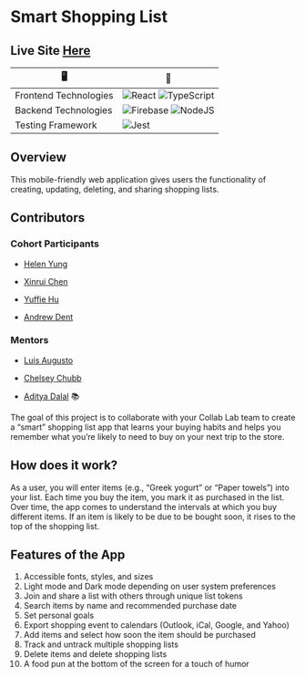 # Smart Shopping List

## Live Site [Here](https://tcl-46-smart-shopping-list.web.app)

| 🖥                     | 🔧                                                                                                                                                                                                                                     |
| --------------------- | -------------------------------------------------------------------------------------------------------------------------------------------------------------------------------------------------------------------------------------- |
| Frontend Technologies | ![React](https://img.shields.io/badge/react-%2320232a.svg?style=for-the-badge&logo=react&logoColor=%2361DAFB) ![TypeScript](https://img.shields.io/badge/typescript-%23007ACC.svg?style=for-the-badge&logo=typescript&logoColor=white) |
| Backend Technologies  | ![Firebase](https://img.shields.io/badge/Firebase-039BE5?style=for-the-badge&logo=Firebase&logoColor=white) ![NodeJS](https://img.shields.io/badge/node.js-6DA55F?style=for-the-badge&logo=node.js&logoColor=white)                    |
| Testing Framework     | ![Jest](https://img.shields.io/badge/-jest-%23C21325?style=for-the-badge&logo=jest&logoColor=white)                                                                                                                                    |

## Overview

This mobile-friendly web application gives users the functionality of creating, updating, deleting, and sharing shopping lists.

## Contributors

### Cohort Participants

- [Helen Yung](https://github.com/h-yung)

- [Xinrui Chen](https://github.com/xynree)

- [Yuffie Hu](https://github.com/yuff1006)

- [Andrew Dent](https://github.com/andentx)

### Mentors

- [Luis Augusto](https://github.com/luisaugusto)

- [Chelsey Chubb](https://github.com/chelseychubb)

- [Aditya Dalal](https://github.com/adidalal) :books:

The goal of this project is to collaborate with your Collab Lab team to create a “smart” shopping list app that learns your buying habits and helps you remember what you’re likely to need to buy on your next trip to the store.

## How does it work?

As a user, you will enter items (e.g., “Greek yogurt” or “Paper towels”) into your list. Each time you buy the item, you mark it as purchased in the list. Over time, the app comes to understand the intervals at which you buy different items. If an item is likely to be due to be bought soon, it rises to the top of the shopping list.

## Features of the App

1. Accessible fonts, styles, and sizes
2. Light mode and Dark mode depending on user system preferences
3. Join and share a list with others through unique list tokens
4. Search items by name and recommended purchase date
5. Set personal goals
6. Export shopping event to calendars (Outlook, iCal, Google, and Yahoo)
7. Add items and select how soon the item should be purchased
8. Track and untrack multiple shopping lists
9. Delete items and delete shopping lists
10. A food pun at the bottom of the screen for a touch of humor
